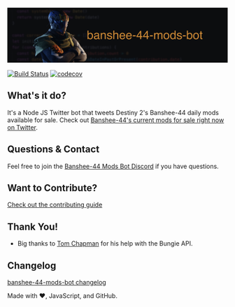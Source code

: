 ![logo](./media/github-readme-banner.jpg)

[![Build Status](https://travis-ci.org/cujarrett/banshee-44-mods-bot.svg?branch=master)](https://travis-ci.org/cujarrett/banshee-44-mods-bot)
[![codecov](https://codecov.io/gh/cujarrett/banshee-44-mods-bot/branch/master/graph/badge.svg)](https://codecov.io/gh/cujarrett/banshee-44-mods-bot)

## What's it do?
It's a Node JS Twitter bot that tweets Destiny 2's Banshee-44 daily mods available for sale. Check
out [Banshee-44's current mods for sale right now on Twitter](https://twitter.com/banshee44mods).

## Questions & Contact
Feel free to join the [Banshee-44 Mods Bot Discord](https://discord.gg/Pv3xrPV) if you have questions.

## Want to Contribute?
[Check out the contributing guide](CONTRIBUTING.md)

## Thank You!
- Big thanks to [Tom Chapman](https://github.com/justrealmilk) for his help with the Bungie API.

## Changelog
[banshee-44-mods-bot changelog](CHANGELOG.md)

Made with :heart:, JavaScript, and GitHub.
